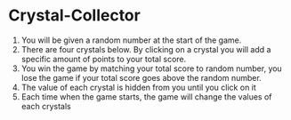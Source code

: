 # Crystal-Collector

1. You will be given a random number at the start of the game.
1. There are four crystals below. By clicking on a crystal you will add a specific amount of points to your total score.
1. You win the game by matching your total score to random number, you lose the game if your total score goes above the random number.
1. The value of each crystal is hidden from you until you click on it
1. Each time when the game starts, the game will change the values of each crystals
